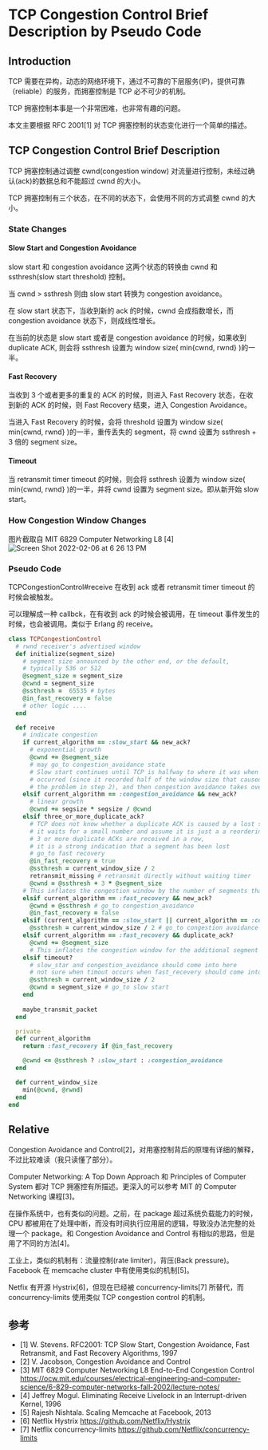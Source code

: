 # TCP Congestion Control Brief Description by Pseudo Code

## Introduction
   TCP 需要在异构，动态的网络环境下，通过不可靠的下层服务(IP)，提供可靠（reliable）的服务，而拥塞控制是 TCP 必不可少的机制。

   TCP 拥塞控制本事是一个非常困难，也非常有趣的问题。

   本文主要根据 RFC 2001[1] 对 TCP 拥塞控制的状态变化进行一个简单的描述。

## TCP Congestion Control Brief Description
   TCP 拥塞控制通过调整 cwnd(congestion window) 对流量进行控制，未经过确认(ack)的数据总和不能超过 cwnd 的大小。

   TCP 拥塞控制有三个状态，在不同的状态下，会使用不同的方式调整 cwnd 的大小。

### State Changes
#### Slow Start and Congestion Avoidance
slow start 和 congestion avoidance 这两个状态的转换由 cwnd 和 ssthresh(slow start threshold) 控制。

当 cwnd > ssthresh 则由 slow start 转换为 congestion avoidance。

在  slow start 状态下，当收到新的 ack 的时候，cwnd 会成指数增长，而 congestion avoidance 状态下，则成线性增长。

在当前的状态是 slow start 或者是 congestion avoidance 的时候，如果收到 duplicate ACK, 则会将 ssthresh 设置为 window size( min{cwnd, rwnd} )的一半。

#### Fast Recovery
当收到 3 个或者更多的重复的 ACK 的时候，则进入 Fast Recovery 状态，在收到新的 ACK 的时候，则 Fast Recovery 结束，进入 Congestion Avoidance。

当进入 Fast Recovery 的时候，会将 threshold 设置为 window size( min{cwnd, rwnd} )的一半，重传丢失的 segment，将 cwnd 设置为 ssthresh + 3 倍的 segment size。

#### Timeout
当 retransmit timer timeout 的时候，则会将 ssthresh 设置为 window size( min{cwnd, rwnd} )的一半，并将 cwnd 设置为 segment size。即从新开始 slow start。

### How Congestion Window Changes
图片截取自 MIT 6829 Computer Networking L8 [4]
![Screen Shot 2022-02-06 at 6 26 13 PM](https://user-images.githubusercontent.com/3775525/152676638-f346dd6d-7d2c-4d8c-984c-d1b618085d94.png)

### Pseudo Code
TCPCongestionControl#receive 在收到 ack 或者 retransmit timer timeout 的时候会被触发。

可以理解成一种 callbck，在有收到 ack 的时候会被调用，在 timeout 事件发生的时候，也会被调用。类似于 Erlang 的 receive。

```ruby
class TCPCongestionControl
  # rwnd receiver's advertised window
  def initialize(segment_size)
    # segment size announced by the other end, or the default,
    # typically 536 or 512
    @segment_size = segment_size
    @cwnd = segment_size
    @ssthresh =  65535 # bytes
    @in_fast_recovery = false
    # other logic ....
  end

  def receive
    # indicate congestion
    if current_algorithm == :slow_start && new_ack?
      # exponential growth
      @cwnd += @segment_size
      # may go_to congestion_avoidance state
      # Slow start continues until TCP is halfway to where it was when congestion
      # occurred (since it recorded half of the window size that caused
      # the problem in step 2), and then congestion avoidance takes over.
    elsif current_algorithm == :congestion_avoidance && new_ack?
      # linear growth
      @cwnd += segsize * segsize / @cwnd
    elsif three_or_more_duplicate_ack?
      # TCP does not know whether a duplicate ACK is caused by a lost segment or just a reordering of segments
      # it waits for a small number and assume it is just a a reordering of segments
      # 3 or more duplicate ACKs are received in a row,
      # it is a strong indication that a segment has been lost
      # go_to fast recovery
      @in_fast_recovery = true
      @ssthresh = current_window_size / 2
      retransmit_missing # retransmit directly without waiting timer
      @cwnd = @ssthresh + 3 * @segment_size
    # This inflates the congestion window by the number of segments that have left the network and which the other end has cached (3).
    elsif current_algorithm == :fast_recovery && new_ack?
      @cwnd = @ssthresh # go_to congestion_avoidance
      @in_fast_recovery = false
    elsif (current_algorithm == :slow_start || current_algorithm == :congestion_avoidance) && duplicate_ack?
      @ssthresh = current_window_size / 2 # go_to congestion avoidance
    elsif current_algorithm == :fast_recovery && duplicate_ack?
      @cwnd += @segment_size
      # This inflates the congestion window for the additional segment that has left the network.  Transmit a packet, if allowed by the new value of cwnd.
    elsif timeout?
      # slow_star and congestion_avoidance should come into here
      # not sure when timout occurs when fast_recevery should come into here too...
      @ssthresh = current_window_size / 2
      @cwnd = segment_size # go_to slow start
    end
    
    maybe_transmit_packet
  end

  private
  def current_algorithm
    return :fast_recovery if @in_fast_recovery

    @cwnd <= @ssthresh ? :slow_start : :congestion_avoidance
  end

  def current_window_size
    min(@cwnd, @rwnd)
  end
end
```

## Relative
   Congestion Avoidance and Control[2]，对用塞控制背后的原理有详细的解释，不过比较难读（我只读懂了部分）。

   Computer Networking: A Top Down Approach 和 Principles of Computer System 都对 TCP 拥塞控有所描述。更深入的可以参考 MIT 的 Computer Networking 课程[3]。

   在操作系统中，也有类似的问题。之前，在 package 超过系统负载能力的时候，CPU 都被用在了处理中断，而没有时间执行应用层的逻辑，导致没办法完整的处理一个 package。和 Congestion Avoidance and Control 有相似的思路，但是用了不同的方法[4]。

   工业上，类似的机制有：流量控制(rate limiter)，背压(Back pressure)。Facebook 在 memcache cluster 中有使用类似的机制[5]。

   Netfix 有开源 Hystrix[6]，但现在已经被 concurrency-limits[7] 所替代，而 concurrency-limits 使用类似 TCP congestion control 的机制。

## 参考
   - [1] W. Stevens. RFC2001: TCP Slow Start, Congestion Avoidance, Fast Retransmit, and Fast Recovery Algorithms, 1997
   - [2] V. Jacobson, Congestion Avoidance and Control
   - [3] MIT 6829 Computer Networking L8 End-to-End Congestion Control
     https://ocw.mit.edu/courses/electrical-engineering-and-computer-science/6-829-computer-networks-fall-2002/lecture-notes/
   - [4] Jeffrey Mogul. Eliminating Receive Livelock in an Interrupt-driven Kernel, 1996
   - [5] Rajesh Nishtala. Scaling Memcache at Facebook, 2013
   - [6] Netflix Hystrix https://github.com/Netflix/Hystrix
   - [7] Netflix concurrency-limits https://github.com/Netflix/concurrency-limits




